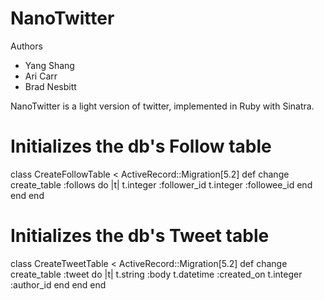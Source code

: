 # NanoTwitter

Authors
* Yang Shang
* Ari Carr
* Brad Nesbitt

NanoTwitter is a light version of twitter, implemented in Ruby with Sinatra.


# Initializes the db's Follow table
class CreateFollowTable < ActiveRecord::Migration[5.2]
  def change
    create_table :follows do |t|
      t.integer :follower_id
      t.integer :followee_id
    end
  end
end

# Initializes the db's Tweet table
class CreateTweetTable < ActiveRecord::Migration[5.2]
  def change
    create_table :tweet do |t|
      t.string :body
      t.datetime :created_on
      t.integer :author_id
    end
  end
end

